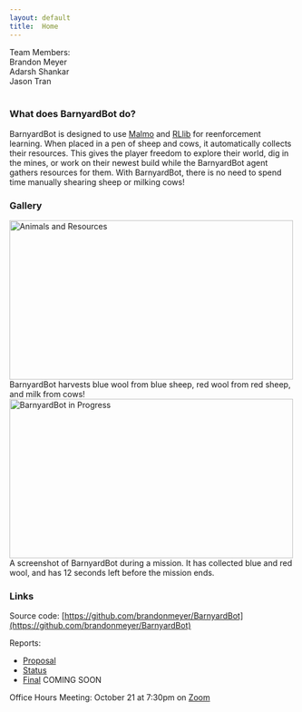 ```yaml
---
layout: default
title:  Home
---
```

Team Members:  
Brandon Meyer  
Adarsh Shankar  
Jason Tran  
<br />
### What does BarnyardBot do?
BarnyardBot is designed to use [Malmo](https://www.microsoft.com/en-us/research/project/project-malmo/) and [RLlib](https://docs.ray.io/en/latest/rllib.html) for reenforcement learning. When placed in a pen of sheep and cows, it automatically collects their resources. This gives the player freedom to explore their world, dig in the mines, or work on their newest build while the BarnyardBot agent gathers resources for them. With BarnyardBot, there is no need to spend time manually shearing sheep or milking cows!

### Gallery
<img src="https://user-images.githubusercontent.com/51243475/141696151-f85e3c94-e124-4c94-802f-6f5edde60441.png" alt="Animals and Resources" width="500" height="281">
<br />BarnyardBot harvests blue wool from blue sheep, red wool from red sheep, and milk from cows!
<br />
<img src="https://user-images.githubusercontent.com/51243475/141696245-6e0a778a-42df-42b9-88d0-bfa5bf227bb7.JPG" alt="BarnyardBot in Progress" width="500" height="281">
<br />A screenshot of BarnyardBot during a mission. It has collected blue and red wool, and has 12 seconds left before the mission ends.

### Links
Source code: [https://github.com/brandonmeyer/BarnyardBot](https://github.com/brandonmeyer/BarnyardBot)

Reports:

- [Proposal](proposal.html)
- [Status](status.html)
- [Final](final.html) COMING SOON

Office Hours Meeting: October 21 at 7:30pm on [Zoom](https://uci.zoom.us/j/98620593830)
